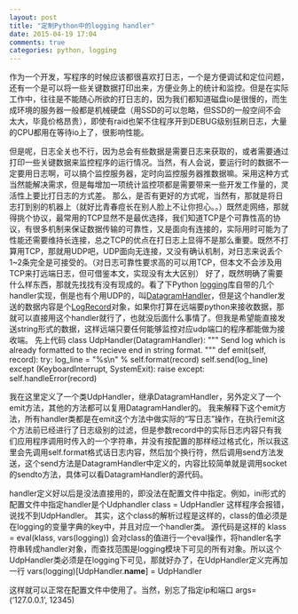 ```yaml
---
layout: post
title: "定制Python中的logging handler"
date: 2015-04-19 17:04
comments: true
categories: python, logging
---
```


作为一个开发，写程序的时候应该都很喜欢打日志，一个是方便调试和定位问题，还有一个是可以将一些关键数据打印出来，方便业务上的统计和监控。但是在实际工作中，往往是不能随心所欲的打日志的，因为我们都知道磁盘io是很慢的，而生成环境的服务器一般都是机械硬盘（用SSD的可以忽略，但SSD的一般空间不会太大，毕竟价格昂贵），即使有raid也架不住程序开到DEBUG级别狂刷日志，大量的CPU都用在等待io上了，很影响性能。

<!--more-->

但是呢，日志全关也不行，因为总会有些数据是需要日志来获取的，或者需要通过打印一些关键数据来监控程序的运行情况。当然，有人会说，要运行时的数据不一定要用日志啊，可以搞个监控服务器，定时向监控服务器推数据嘛。采用这种方式当然能解决需求，但是每增加一项统计监控项都是需要带来一些开发工作量的，灵活性上要比打日志的方式差。
那么，是否有更好的方式呢，当然有，那就是将日志打到别的机器上（就好比青春痘长在别人脸上不让你担心。。）既然走网络，那就得挑个协议，最常用的TCP显然不是最优选择，我们知道TCP是个可靠性高的协议，有很多机制来保证数据传输的可靠性，又是面向有连接的，实际用时可能为了性能还需要维持长连接，总之TCP的优点在打日志上显得不是那么重要。既然不打算用TCP，那就用UDP吧，UDP面向无连接，又没有确认机制，对日志来说丢个1\~2条完全是可接受的。（对日志可靠性要求高的可以用TCP，但本文不会涉及用TCP来打远端日志，但可借鉴本文，实现没有太大区别）
好了，既然明确了需要什么样东西，那就先找找有没有现成的。看了下Python [logging][1]库自带的几个handler实现，倒是也有个用UDP的，叫[DatagramHandler][2]，但是这个handler发送的数据内容是个[LogRecord][3]对象，如果你打算在远端要python来接收数据，那就可以直接用这个handler就行了，也就没后面什么事情了。但我是希望能直接发送string形式的数据，这样远端只要任何能够监控对应udp端口的程序都能做为接收端。
先上代码
	class UdpHandler(DatagramHandler):
	    """
	    Send log which is already formatted to the recieve end in string format.
	    """
	    def emit(self, record):
	        try:
	            log_line = "%s\n" % self.format(record)
	            self.send(log_line)
	        except (KeyboardInterrupt, SystemExit):
	            raise
	        except:
	            self.handleError(record)

我在这里定义了一个类UdpHandler，继承DatagramHandler，另外定义了一个emit方法，其他的方法都可以复用DatagramHandler的。
我来解释下这个emit方法，所有handler类都是在emit这个方法中做实际的“写日志”操作，在执行emit这个方法前已经进行了日志级别的过滤，但是参数record中的实际日志内容只有我们应用程序调用时传入的一个字符串，并没有按配置的那样经过格式化，所以我这里会先调用self.format格式话日志内容，然后加个换行符，然后调用send方法发送，这个send方法是DatagramHandler中定义的，内容比较简单就是调用socket的sendto方法，具体可以看DatagramHandler的源代码。

handler定义好以后是没法直接用的，即没法在配置文件中指定。例如，ini形式的配置文件中指定handler是个Udphandler
	class = UdpHandler
这样程序会报错，说找不到UdpHandler。
其实，这个class的解析过程是这样的，class的值必须是在logging的变量字典的key中，并且对应一个handler类。
源代码是这样的
	klass = eval(klass, vars(logging)) 
会对class的值进行一个eval操作，将handler名字符串转成handler对象，而查找范围是logging模块下可见的所有对象。所以这个UdpHandler类必须是在logging下可见，那就好办了，在UdpHandler定义完再加一行
	vars(logging)[UdpHandler.__name__] = UdpHandler

这样就可以正常在配置文件中使用了。当然，别忘了指定ip和端口
	args=(‘127.0.0.1’, 12345)


[1]:	https://docs.python.org/2/library/logging.html
[2]:	https://docs.python.org/2/library/logging.handlers.html?highlight=datagramhandler#logging.handlers.DatagramHandler
[3]:	https://docs.python.org/2/library/logging.html#logging.LogRecord